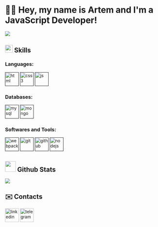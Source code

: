 # 👋🏻 Hey, my name is Artem and I'm a JavaScript Developer!
<img src="https://user-images.githubusercontent.com/73097560/115834477-dbab4500-a447-11eb-908a-139a6edaec5c.gif"><br>
## <img src="https://media2.giphy.com/media/QssGEmpkyEOhBCb7e1/giphy.gif?cid=ecf05e47a0n3gi1bfqntqmob8g9aid1oyj2wr3ds3mg700bl&rid=giphy.gif" width ="25"><b> Skills</b>

### Languages:
[<img src="https://cdn.jsdelivr.net/gh/devicons/devicon/icons/html5/html5-original.svg" alt="html" width="45" height="45"/>]()
[<img src="https://cdn.jsdelivr.net/gh/devicons/devicon/icons/css3/css3-original.svg" alt="css3" width="45" height="45"/>]()
[<img src="https://cdn.jsdelivr.net/gh/devicons/devicon/icons/javascript/javascript-original.svg" alt="js" width="45" height="45"/>]()

### Databases:
[<img src="https://cdn.jsdelivr.net/gh/devicons/devicon/icons/mysql/mysql-plain.svg" alt="mysql" width="45" height="45" />]()
[<img src="https://cdn.jsdelivr.net/gh/devicons/devicon/icons/mongodb/mongodb-plain.svg" alt="mongo" width="45" height="45" />]()

### Softwares and Tools:
[<img src="https://cdn.jsdelivr.net/gh/devicons/devicon/icons/webpack/webpack-original.svg" alt="webpack" width="45" height="45" />]()
[<img src="https://cdn.jsdelivr.net/gh/devicons/devicon/icons/git/git-plain.svg" alt="git" width="45" height="45" />]()
[<img src="https://cdn.jsdelivr.net/gh/devicons/devicon/icons/github/github-original.svg" alt="github" width="45" height="45" />]()
[<img src="https://cdn.jsdelivr.net/gh/devicons/devicon/icons/nodejs/nodejs-plain-wordmark.svg" alt="nodejs" width="45" height="45" />]()



## <img src="https://media.giphy.com/media/iY8CRBdQXODJSCERIr/giphy.gif" width="35"><b> Github Stats </b>
<img src="https://github-readme-stats.vercel.app/api?username=goldengidora&include_all_commits=true&show_icons=true&theme=tokyonight"/>


## ✉️ Contacts
[<img src="https://cdn.jsdelivr.net/gh/devicons/devicon/icons/linkedin/linkedin-original.svg" alt="linkedin" width="45" height="45" />](https://www.linkedin.com/in/goldengidora/)
[<img src="https://cdn-icons-png.flaticon.com/512/2111/2111646.png" alt="telegram" width="45" height="45" />](https://t.me/goldengidora)
